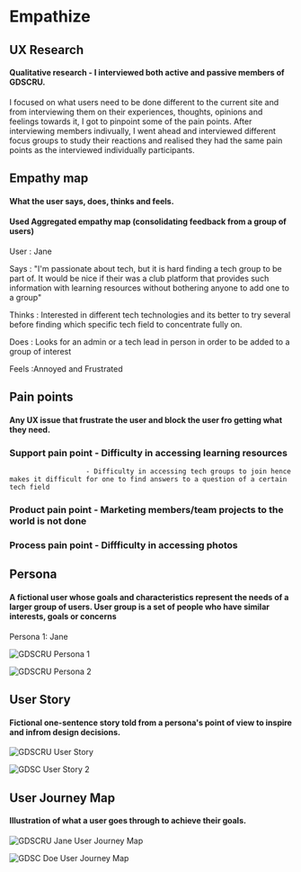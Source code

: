 # Empathize


## UX Research

#### Qualitative research - I interviewed both active and passive members of GDSCRU.
I focused on what users need to be done different to the current site and from interviewing them on their experiences, thoughts, opinions and feelings towards it,
I got to pinpoint some of the pain points. After interviewing members indivually,
I went ahead and interviewed different focus groups to study their reactions and realised they had the same pain points as the interviewed individually participants.

## Empathy map
#### What the user says, does, thinks and feels.
#### Used Aggregated empathy map (consolidating feedback from a group of users)
User : Jane

Says : "I'm passionate about tech, but it is hard finding a tech group to be part of. It would be nice if their was a club platform that provides such information with learning resources without bothering anyone to add one to a group"

Thinks : Interested in different tech technologies and its better to try several before finding which specific tech field to concentrate fully on.

Does : Looks for an admin or a tech lead in person in order to be added to a group of interest

Feels :Annoyed and Frustrated

## Pain points
#### Any UX issue that frustrate the user and block the user fro getting what they need.
### Support pain point - Difficulty in accessing learning resources
                       - Difficulty in accessing tech groups to join hence makes it difficult for one to find answers to a question of a certain tech field
### Product pain point - Marketing members/team projects to the world is not done 
### Process pain point - Diffficulty in accessing photos

## Persona
#### A fictional user whose goals and characteristics represent the needs of a larger group of users. User group is a set of people who have similar interests, goals or concerns

Persona 1: Jane

![GDSCRU Persona 1](https://user-images.githubusercontent.com/99127888/222885349-0f71eaae-af34-4e2c-b89e-8014d363e3f7.png)

![GDSCRU Persona 2](https://user-images.githubusercontent.com/99127888/222894798-8c88dfc7-1aab-4836-8856-3ea2217a13b2.png)


## User Story
#### Fictional one-sentence story told from a persona's point of view to inspire and infrom design decisions.

![GDSCRU User Story](https://user-images.githubusercontent.com/99127888/222881334-6f69e14e-1705-49ca-90c5-d8c45fc638d5.png)

![GDSC User Story 2](https://user-images.githubusercontent.com/99127888/222896896-c341822f-d3cd-460f-b9b5-2cc51f580e2a.png)


## User Journey Map
#### Illustration of what a user goes through to achieve their goals.

![GDSCRU Jane User Journey Map](https://user-images.githubusercontent.com/99127888/222943531-e99ffe7e-fd45-4caa-a0da-e7c2c32149f5.png)

![GDSC Doe User Journey Map](https://user-images.githubusercontent.com/99127888/225250470-488f1a0c-c009-4d6f-b531-5a31cac70fbf.png)










